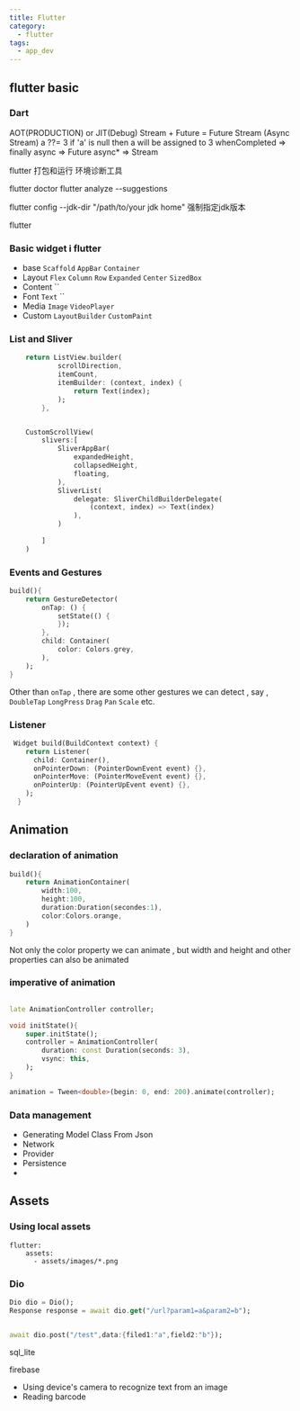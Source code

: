 ```yaml
---
title: Flutter
category: 
  - flutter
tags:
  - app_dev
---
```


## flutter basic

### Dart
AOT(PRODUCTION) or JIT(Debug)
Stream + Future = Future Stream (Async Stream)
a ??= 3 if 'a' is null then a will be assigned to 3
whenCompleted => finally
async => Future
async* => Stream


flutter 打包和运行 环境诊断工具

flutter doctor
flutter analyze --suggestions

flutter config  --jdk-dir  "/path/to/your jdk home"
强制指定jdk版本

flutter 

### Basic widget i flutter
- base `Scaffold` `AppBar` `Container`
- Layout `Flex` `Column` `Row` `Expanded` `Center` `SizedBox`
- Content ``
- Font `Text` ``
- Media `Image` `VideoPlayer` 
- Custom `LayoutBuilder` `CustomPaint`

### List and Sliver

```dart
    return ListView.builder(
            scrollDirection,
            itemCount,
            itemBuilder: (context, index) {
                return Text(index);
            );
        },


    CustomScrollView(
        slivers:[
            SliverAppBar(
                expandedHeight,
                collapsedHeight,
                floating,
            ),
            SliverList(
                delegate: SliverChildBuilderDelegate(
                    (context, index) => Text(index)
                ),
            )
            
        ]
    )
```

### Events and Gestures
```dart
build(){
    return GestureDetector(
        onTap: () {
            setState(() {
            });
        },
        child: Container(
            color: Colors.grey,
        ),
    );
}
```

Other than `onTap` , there are some other gestures we can detect , say , 
`DoubleTap` `LongPress` `Drag` `Pan` `Scale` etc.

### Listener

```dart
 Widget build(BuildContext context) {
    return Listener(
      child: Container(),
      onPointerDown: (PointerDownEvent event) {},
      onPointerMove: (PointerMoveEvent event) {},
      onPointerUp: (PointerUpEvent event) {},
    );
  }
```



## Animation

###  declaration of animation

```dart
build(){
    return AnimationContainer(
        width:100,
        height:100,
        duration:Duration(secondes:1),
        color:Colors.orange,
    )
}
```
Not only the color property we can animate , but width and height and other properties
can also be animated

### imperative of animation

```dart

late AnimationController controller;

void initState(){
    super.initState();
    controller = AnimationController(
        duration: const Duration(seconds: 3),
        vsync: this,
    );
}

animation = Tween<double>(begin: 0, end: 200).animate(controller);

```

### Data management
- Generating Model Class From Json
- Network
- Provider
- Persistence
- 

## Assets

### Using local assets
```
flutter:
    assets:
      - assets/images/*.png
```


### Dio

```dart
Dio dio = Dio();
Response response = await dio.get("/url?param1=a&param2=b");


await dio.post("/test",data:{filed1:"a",field2:"b"});


```

sql_lite

firebase
- Using device's camera to recognize text from an image
- Reading barcode 





